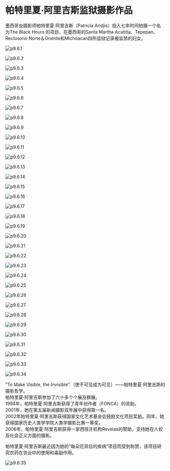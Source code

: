 # 帕特里夏·阿里吉斯监狱摄影作品

​墨西哥女摄影师帕特里夏·阿里吉斯（Patricia Aridjis）投入七年时间拍摄一个名为The Black Hours 的项目，在墨西哥的Santa Martha Acatitla、Tepepan、Reclusorio Norte＆Oriente和Michoacan四所监狱记录被监禁的妇女。

![p9.6.1](./images/9.6.1.jpg)

![p9.6.2](./images/9.6.2.jpg)

![p9.6.3](./images/9.6.3.jpg)

![p9.6.4](./images/9.6.4.jpg)

![p9.6.5](./images/9.6.5.jpg)

![p9.6.6](./images/9.6.6.jpg)

![p9.6.7](./images/9.6.7.jpg)

![p9.6.8](./images/9.6.8.jpg)

![p9.6.9](./images/9.6.9.jpg)

![p9.6.10](./images/9.6.10.jpg)

![p9.6.11](./images/9.6.11.jpg)

![p9.6.12](./images/9.6.12.jpg)

![p9.6.13](./images/9.6.13.jpg)

![p9.6.14](./images/9.6.14.jpg)

![p9.6.15](./images/9.6.15.jpg)

![p9.6.16](./images/9.6.16.jpg)

![p9.6.17](./images/9.6.17.jpg)

![p9.6.18](./images/9.6.18.jpg)

![p9.6.19](./images/9.6.19.jpg)

![p9.6.20](./images/9.6.20.jpg)

![p9.6.21](./images/9.6.21.jpg)

![p9.6.22](./images/9.6.22.jpg)

![p9.6.23](./images/9.6.23.jpg)

![p9.6.24](./images/9.6.24.jpg)

![p9.6.25](./images/9.6.25.jpg)

![p9.6.26](./images/9.6.26.jpg)

![p9.6.27](./images/9.6.27.jpg)

![p9.6.28](./images/9.6.28.jpg)

![p9.6.29](./images/9.6.29.jpg)

![p9.6.30](./images/9.6.30.jpg)

![p9.6.31](./images/9.6.31.jpg)

![p9.6.32](./images/9.6.32.jpg)

![p9.6.33](./images/9.6.33.jpg)

![p9.6.34](./images/9.6.34.jpg)

“To Make Visible, the Invisible”.（使不可见成为可见）——帕特里夏·阿里吉斯的摄影哲学。  
帕特里夏·阿里吉斯参加了六十多个个展及群展。  
1994年，帕特里夏·阿里吉斯获得了青年创作者（FONCA）的资助。  
2001年，她在第五届新闻摄影双年展中获得第一名。  
2002年帕特里夏·阿里吉斯获得国家文化艺术基金会鼓励文化项目奖励。同年，她获得国家历史人类学学院人类学摄影比赛一等奖。  
2006年，帕特里夏·阿里吉斯获得一家西班牙机构Revelaa的赞助，支持她在人权及社会正义方面的摄影。  

帕特里夏·阿里吉斯最近因为她的“每朵花背后的疾病”项目而受到称赞，该项目研究农药在农业中的使用和毒副作用。

![p9.6.35](./images/9.6.35.jpg)
